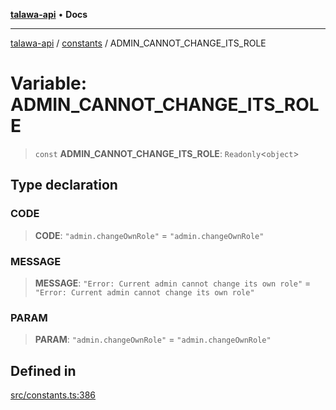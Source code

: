 [**talawa-api**](../../README.md) • **Docs**

***

[talawa-api](../../modules.md) / [constants](../README.md) / ADMIN\_CANNOT\_CHANGE\_ITS\_ROLE

# Variable: ADMIN\_CANNOT\_CHANGE\_ITS\_ROLE

> `const` **ADMIN\_CANNOT\_CHANGE\_ITS\_ROLE**: `Readonly`\<`object`\>

## Type declaration

### CODE

> **CODE**: `"admin.changeOwnRole"` = `"admin.changeOwnRole"`

### MESSAGE

> **MESSAGE**: `"Error: Current admin cannot change its own role"` = `"Error: Current admin cannot change its own role"`

### PARAM

> **PARAM**: `"admin.changeOwnRole"` = `"admin.changeOwnRole"`

## Defined in

[src/constants.ts:386](https://github.com/PalisadoesFoundation/talawa-api/blob/fe65d855b3d1e3e4af621340e7e8bfa0325634c1/src/constants.ts#L386)
